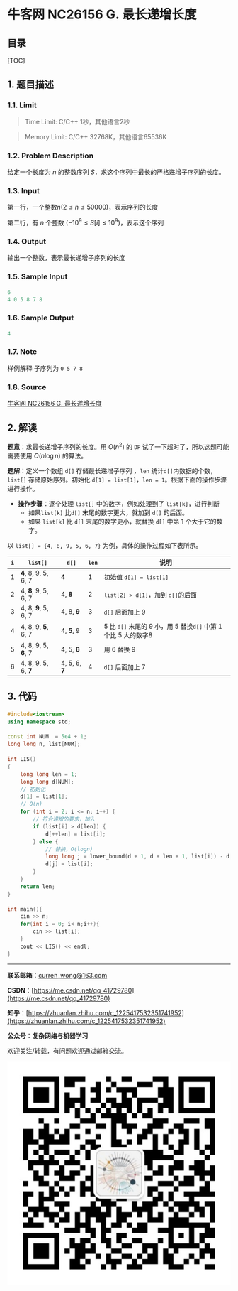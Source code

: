 牛客网 NC26156 G. 最长递增长度
===

目录
---

[TOC]

## 1. 题目描述

### 1.1. Limit

>Time Limit: C/C++ 1秒，其他语言2秒

>Memory Limit: C/C++ 32768K，其他语言65536K

### 1.2. Problem Description

给定一个长度为 $n$ 的整数序列 $S$，求这个序列中最长的严格递增子序列的长度。

### 1.3. Input

第一行，一个整数$n (2 \le n \le 50000)$，表示序列的长度

第二行，有 $n$ 个整数 $(-10^9 \le S[i] \le 10^9)$，表示这个序列

### 1.4. Output

输出一个整数，表示最长递增子序列的长度

### 1.5. Sample Input

```cpp
6
4 0 5 8 7 8
```

### 1.6. Sample Output

```cpp
4
```

### 1.7. Note

样例解释 子序列为 `0 5 7 8`

### 1.8. Source

[牛客网 NC26156 G. 最长递增长度](https://ac.nowcoder.com/acm/problem/26156)

## 2. 解读

**题意**：求最长递增子序列的长度。用 $O(n^2)$ 的 `DP` 试了一下超时了，所以这题可能需要使用 $O(n \log n)$ 的算法。

**题解**：定义一个数组 `d[]` 存储最长递增子序列 ，`len` 统计`d[]`内数据的个数，`list[]` 存储原始序列。初始化 `d[1] = list[1]`，`len = 1`。根据下面的操作步骤进行操作。

- **操作步骤**：逐个处理 `list[]` 中的数字，例如处理到了 `list[k]`，进行判断
    - 如果`list[k]` 比`d[]` 末尾的数字更大，就加到 `d[]` 的后面。
    - 如果 `list[k]` 比 `d[]` 末尾的数字更小，就替换 `d[]` 中第 1 个大于它的数字。

以 `list[] = {4, 8, 9, 5, 6, 7}` 为例，具体的操作过程如下表所示。

| `i` | `list[]`             | `d[]`          | `len` | 说明                                                           |
| --- | -------------------- | -------------- | ----- | -------------------------------------------------------------- |
| 1   | **4**, 8, 9, 5, 6, 7 | **4**          | 1     | 初始值 `d[1] = list[1]`                                        |
| 2   | 4, **8**, 9, 5, 6, 7 | 4, **8**       | 2     | `list[2] > d[1]`，加到 `d[]`的后面                             |
| 3   | 4, 8, **9**, 5, 6, 7 | 4, 8, **9**    | 3     | `d[]` 后面加上 9                                               |
| 4   | 4, 8, 9, **5**, 6, 7 | 4, **5**, 9    | 3     | 5 比 `d[]` 末尾的 9 小，用 5 替换`d[]` 中第 1 个比 5 大的数字8 |
| 5   | 4, 8, 9, 5, **6**, 7 | 4, 5, **6**    | 3     | 用 6 替换 9                                                    |
| 6   | 4, 8, 9, 5, 6, **7** | 4, 5, 6, **7** | 4     | `d[]` 后面加上 7                                               |

## 3. 代码

```cpp
#include<iostream>
using namespace std;

const int NUM  = 5e4 + 1;
long long n, list[NUM];

int LIS()
{
    long long len = 1;
    long long d[NUM];
    // 初始化
    d[1] = list[1];
    // O(n)
    for (int i = 2; i <= n; i++) {
        // 符合递增的要求，加入
        if (list[i] > d[len]) {
            d[++len] = list[i];
        } else {
            // 替换，O(logn)
            long long j = lower_bound(d + 1, d + len + 1, list[i]) - d;
            d[j] = list[i];
        }
    }
    return len;
}

int main(){
    cin >> n;
    for(int i = 0; i< n;i++){
        cin >> list[i];
    }
    cout << LIS() << endl;
}

```

---

**联系邮箱**：curren_wong@163.com

**CSDN**：[https://me.csdn.net/qq_41729780](https://me.csdn.net/qq_41729780)

**知乎**：[https://zhuanlan.zhihu.com/c_1225417532351741952](https://zhuanlan.zhihu.com/c_1225417532351741952)

**公众号**：**复杂网络与机器学习**

欢迎关注/转载，有问题欢迎通过邮箱交流。

![二维码](../../../img/WeChat/QRCode.jpg)
